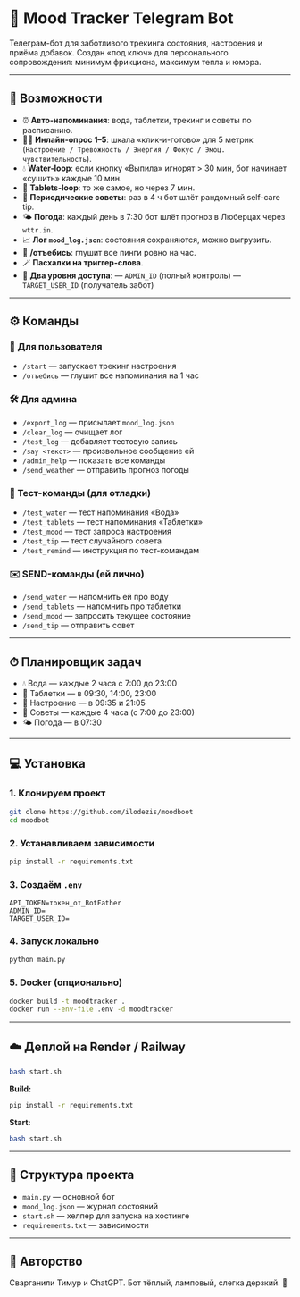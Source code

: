 # 🧠 Mood Tracker Telegram Bot

Телеграм-бот для заботливого трекинга состояния, настроения и приёма добавок.
Создан «под ключ» для персонального сопровождения: минимум фрикциона, максимум тепла и юмора.

---

## 🚀 Возможности

* ⏰ **Авто-напоминания**: вода, таблетки, трекинг и советы по расписанию.
* 🧑‍⚕️ **Инлайн-опрос 1–5**: шкала «клик-и-готово» для 5 метрик (`Настроение / Тревожность / Энергия / Фокус / Эмоц. чувствительность`).
* 💧 **Water-loop**: если кнопку «Выпила» игнорят > 30 мин, бот начинает «сушить» каждые 10 мин.
* 💊 **Tablets-loop**: то же самое, но через 7 мин.
* 📌 **Периодические советы**: раз в 4 ч бот шлёт рандомный self-care tip.
* 🌤 **Погода**: каждый день в 7:30 бот шлёт прогноз в Люберцах через `wttr.in`.
* 📈 **Лог `mood_log.json`**: состояния сохраняются, можно выгрузить.
* 📴 **/отъебись**: глушит все пинги ровно на час.
* 🪄 **Пасхалки на триггер-слова**.
* 👫 **Два уровня доступа**:
  — `ADMIN_ID` (полный контроль)
  — `TARGET_USER_ID` (получатель забот)

---

## ⚙️ Команды

### 👤 Для пользователя

* `/start` — запускает трекинг настроения
* `/отъебись` — глушит все напоминания на 1 час

### 🛠️ Для админа

* `/export_log` — присылает `mood_log.json`
* `/clear_log` — очищает лог
* `/test_log` — добавляет тестовую запись
* `/say <текст>` — произвольное сообщение ей
* `/admin_help` — показать все команды
* `/send_weather` — отправить прогноз погоды

### 🔬 Тест-команды (для отладки)

* `/test_water` — тест напоминания «Вода»
* `/test_tablets` — тест напоминания «Таблетки»
* `/test_mood` — тест запроса настроения
* `/test_tip` — тест случайного совета
* `/test_remind` — инструкция по тест-командам

### ✉️ SEND-команды (ей лично)

* `/send_water` — напомнить ей про воду
* `/send_tablets` — напомнить про таблетки
* `/send_mood` — запросить текущее состояние
* `/send_tip` — отправить совет

---

## ⏱ Планировщик задач

* 💧 Вода — каждые 2 часа с 7:00 до 23:00
* 💊 Таблетки — в 09:30, 14:00, 23:00
* 🧠 Настроение — в 09:35 и 21:05
* 📌 Советы — каждые 4 часа (с 7:00 до 23:00)
* 🌤 Погода — в 07:30

---

## 💻 Установка

### 1. Клонируем проект

```bash
git clone https://github.com/ilodezis/moodboot
cd moodbot
```

### 2. Устанавливаем зависимости

```bash
pip install -r requirements.txt
```

### 3. Создаём `.env`

```env
API_TOKEN=токен_от_BotFather
ADMIN_ID=
TARGET_USER_ID=
```

### 4. Запуск локально

```bash
python main.py
```

### 5. Docker (опционально)

```bash
docker build -t moodtracker .
docker run --env-file .env -d moodtracker
```

---

## ☁️ Деплой на Render / Railway

```bash
bash start.sh
```

**Build:**

```bash
pip install -r requirements.txt
```

**Start:**

```bash
bash start.sh
```

---

## 📁 Структура проекта

* `main.py` — основной бот
* `mood_log.json` — журнал состояний
* `start.sh` — хелпер для запуска на хостинге
* `requirements.txt` — зависимости

---

## 🧸 Авторство

Сварганили Тимур и ChatGPT.
Бот тёплый, ламповый, слегка дерзкий. 💛
